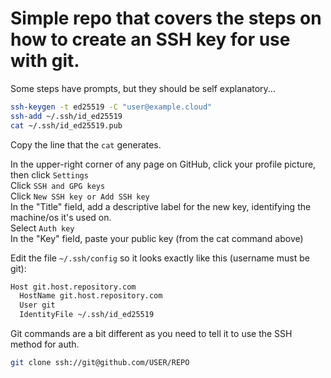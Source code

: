 # Simple repo that covers the steps on how to create an SSH key for use with git.

Some steps have prompts, but they should be self explanatory...

```bash
ssh-keygen -t ed25519 -C "user@example.cloud"
ssh-add ~/.ssh/id_ed25519
cat ~/.ssh/id_ed25519.pub
```
Copy the line that the `cat` generates.  

In the upper-right corner of any page on GitHub, click your profile picture, then click `Settings`  
Click `SSH and GPG keys`  
Click `New SSH key or Add SSH key`  
In the "Title" field, add a descriptive label for the new key, identifying the machine/os it's used on.  
Select `Auth key`  
In the "Key" field, paste your public key (from the cat command above)  

Edit the file `~/.ssh/config` so it looks exactly like this (username must be git):
```bash
Host git.host.repository.com
  HostName git.host.repository.com
  User git
  IdentityFile ~/.ssh/id_ed25519
```

Git commands are a bit different as you need to tell it to use the SSH method for auth.
```bash
git clone ssh://git@github.com/USER/REPO
```
